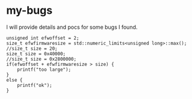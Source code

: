 # my-bugs
I will provide details and pocs for some bugs I found. 

    unsigned int efwoffset = 2;
    size_t efwfirmwaresize = std::numeric_limits<unsigned long>::max();
    //size_t size = 20;
    size_t size = 0x40000;
    //size_t size = 0x2800000;
    if(efwoffset + efwfirmwaresize > size) {
        printf("too large");
    }
    else {
        printf("ok");
    }
